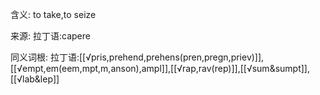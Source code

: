 含义:
to take,to seize

来源:
拉丁语:capere

同义词根:
拉丁语:[[√pris,prehend,prehens(pren,pregn,priev)]],[[√empt,em(eem,mpt,m,anson),ampl]],[[√rap,rav(rep)]],[[√sum&sumpt]],[[√lab&lep]]